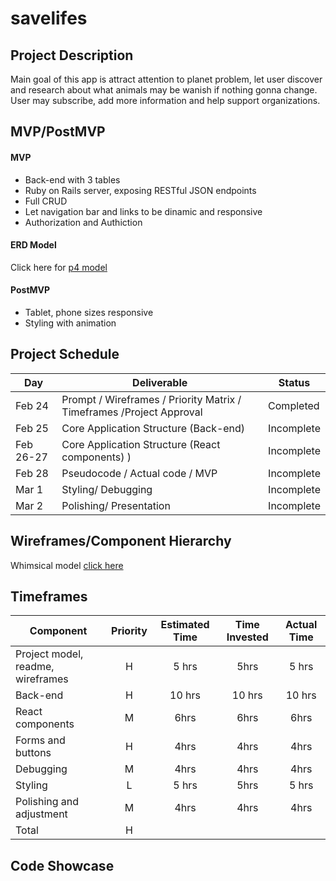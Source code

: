 # savelifes

## Project Description
Main goal of this app is attract attention to planet problem, let user discover and research about what animals may be wanish if nothing gonna change. User may subscribe, add more information and help support organizations.

## MVP/PostMVP

#### MVP

- Back-end with 3 tables
- Ruby on Rails server, exposing RESTful JSON endpoints
- Full CRUD
- Let navigation bar and links to be dinamic and responsive
- Authorization and Authiction 

#### ERD Model
Click here for [p4 model](https://drive.google.com/file/d/1kotOzi4hppFU1tbfWO-c6ixu1sUDVQEJ/view?usp=sharing)

#### PostMVP

- Tablet, phone sizes responsive
- Styling with animation

## Project Schedule

| Day       | Deliverable                                                      | Status     |
| --------- | ---------------------------------------------------------------- | ---------- |
| Feb 24    | Prompt / Wireframes / Priority Matrix / Timeframes /Project Approval | Completed  |
| Feb 25    | Core Application Structure (Back-end)                      | Incomplete |
| Feb 26-27 | Core Application Structure (React components)                     ) | Incomplete |
| Feb 28    | Pseudocode / Actual code / MVP                                        | Incomplete |
| Mar 1     | Styling/ Debugging                                            | Incomplete |
| Mar 2     | Polishing/ Presentation                                               | Incomplete |

## Wireframes/Component Hierarchy
Whimsical model [click here](https://whimsical.com/app-RHArdsX5bErxT7jQJ2tyXJ)

## Timeframes

| Component                               | Priority | Estimated Time | Time Invested | Actual Time |
| --------------------------------------- | :------: | :------------: | :-----------: | :---------: |
| Project model, readme, wireframes       |    H     |     5 hrs      |     5hrs      |    5 hrs    |
| Back-end                                |    H     |     10 hrs     |    10 hrs     |   10 hrs    |
| React components                        |    M     |      6hrs      |     6hrs      |    6hrs     |
| Forms and buttons                       |    H     |      4hrs      |     4hrs      |    4hrs     |
| Debugging                               |    M     |      4hrs      |     4hrs      |    4hrs     |
| Styling                                 |    L     |     5 hrs      |     5hrs      |    5 hrs    |
| Polishing and adjustment                |    M     |      4hrs      |     4hrs      |    4hrs     |
| Total                                   |    H     |        |       |     |


## Code Showcase
